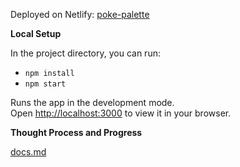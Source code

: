 Deployed on Netlify: [poke-palette](https://poke-palette.netlify.app)

**Local Setup**

In the project directory, you can run:

- `npm install`
- `npm start`

Runs the app in the development mode.\
Open [http://localhost:3000](http://localhost:3000) to view it in your browser.

**Thought Process and Progress**

[docs.md](./docs.md)
